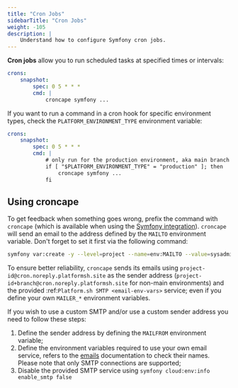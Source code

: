 ```yaml
---
title: "Cron Jobs"
sidebarTitle: "Cron Jobs"
weight: -105
description: |
    Understand how to configure Symfony cron jobs.
---
```


**Cron jobs** allow you to run scheduled tasks at specified times or intervals:

```yaml {location=".platform.app.yaml"}
crons:
    snapshot:
        spec: 0 5 * * *
        cmd: |
            croncape symfony ...
```

If you want to run a command in a cron hook for specific environment types,
check the `PLATFORM_ENVIRONMENT_TYPE` environment variable:

```yaml {location=".platform.app.yaml"}
crons:
    snapshot:
        spec: 0 5 * * *
        cmd: |
            # only run for the production environment, aka main branch
            if [ "$PLATFORM_ENVIRONMENT_TYPE" = "production" ]; then
                croncape symfony ...
            fi
```

## Using croncape

To get feedback when something goes wrong, prefix the command with `croncape`
(which is available when using the [Symfony integration](./integration)).
`croncape` will send an email to the address defined by the `MAILTO`
environment variable. Don't forget to set it first via the following command:

```bash
symfony var:create -y --level=project --name=env:MAILTO --value=sysadmin@example.com
```

To ensure better reliability, `croncape` sends its emails using
`project-id@cron.noreply.platformsh.site` as the sender address
(`project-id+branch@cron.noreply.platformsh.site` for non-main environments)
and the provided :ref:`Platform.sh SMTP <email-env-vars>` service; even if you
define your own `MAILER_*` environment variables.

If you wish to use a custom SMTP and/or use a custom sender address you need to follow these steps:

1. Define the sender address by defining the `MAILFROM` environment variable;
2. Define the environment variables required to use your own email service, refers to the [emails](./environment-variables#emails) documentation to check their names.
   Please note that only SMTP connections are supported;
3. Disable the provided SMTP service using `symfony cloud:env:info enable_smtp false`

